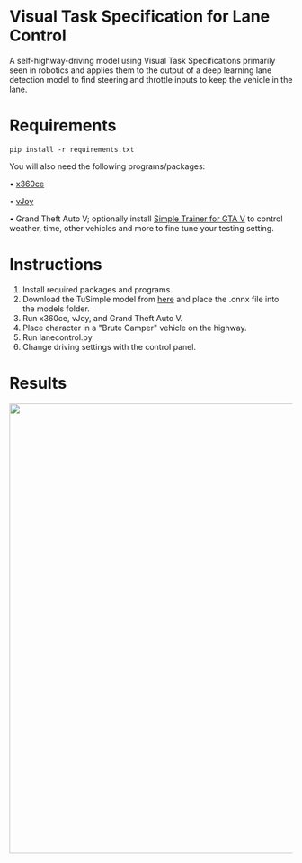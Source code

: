 # Visual Task Specification for Lane Control
A self-highway-driving model using Visual Task Specifications primarily seen in robotics and applies them to the output of a deep learning lane detection model to find steering and throttle inputs to keep the vehicle in the lane.
# Requirements
```
pip install -r requirements.txt
```

You will also need the following programs/packages:

• [x360ce](https://www.x360ce.com/)

• [vJoy](https://sourceforge.net/projects/vjoystick/)

• Grand Theft Auto V; optionally install [Simple Trainer for GTA V](https://www.gta5-mods.com/scripts/simple-trainer-for-gtav) to control  weather, time, other vehicles and more to fine tune your testing setting.

# Instructions

1. Install required packages and programs.
2. Download the TuSimple model from [here](https://github.com/PINTO0309/PINTO_model_zoo/tree/main/140_Ultra-Fast-Lane-Detection) and place the .onnx file into the models folder.
3. Run x360ce, vJoy, and Grand Theft Auto V.
4. Place character in a "Brute Camper" vehicle on the highway.
5. Run lanecontrol.py
6. Change driving settings with the control panel.

# Results
<img align="center" width="800" height="" src="figures/p2pmedium.gif">